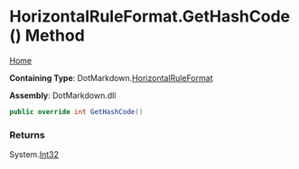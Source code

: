 # HorizontalRuleFormat\.GetHashCode\(\) Method

[Home](../../../README.md)

**Containing Type**: DotMarkdown\.[HorizontalRuleFormat](../README.md)

**Assembly**: DotMarkdown\.dll

```csharp
public override int GetHashCode()
```

### Returns

System\.[Int32](https://docs.microsoft.com/en-us/dotnet/api/system.int32)

